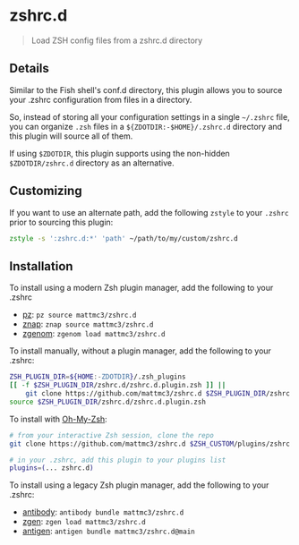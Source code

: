 # zshrc.d

> Load ZSH config files from a zshrc.d directory

## Details

Similar to the Fish shell's conf.d directory, this plugin allows you to source your .zshrc configuration from files in a directory.

So, instead of storing all your configuration settings in a single `~/.zshrc` file,
you can organize `.zsh` files in a `${ZDOTDIR:-$HOME}/.zshrc.d` directory and this plugin will source all of them.

If using `$ZDOTDIR`, this plugin supports using the non-hidden `$ZDOTDIR/zshrc.d` directory as an alternative.

## Customizing

If you want to use an alternate path, add the following `zstyle` to your `.zshrc` prior to sourcing this plugin:

```zsh
zstyle -s ':zshrc.d:*' 'path' ~/path/to/my/custom/zshrc.d
```

## Installation

To install using a modern Zsh plugin manager, add the following to your .zshrc

- [pz]: `pz source mattmc3/zshrc.d`
- [znap]: `znap source mattmc3/zshrc.d`
- [zgenom]: `zgenom load mattmc3/zshrc.d`

To install manually, without a plugin manager, add the following to your .zshrc:

```zsh
ZSH_PLUGIN_DIR=${HOME:-ZDOTDIR}/.zsh_plugins
[[ -f $ZSH_PLUGIN_DIR/zshrc.d/zshrc.d.plugin.zsh ]] ||
    git clone https://github.com/mattmc3/zshrc.d $ZSH_PLUGIN_DIR/zshrc.d
source $ZSH_PLUGIN_DIR/zshrc.d/zshrc.d.plugin.zsh
```

To install with [Oh-My-Zsh][omz]:

```zsh
# from your interactive Zsh session, clone the repo
git clone https://github.com/mattmc3/zshrc.d $ZSH_CUSTOM/plugins/zshrc.d

# in your .zshrc, add this plugin to your plugins list
plugins=(... zshrc.d)
```

To install using a legacy Zsh plugin manager, add the following to your .zshrc:

- [antibody]: `antibody bundle mattmc3/zshrc.d`
- [zgen]: `zgen load mattmc3/zshrc.d`
- [antigen]: `antigen bundle mattmc3/zshrc.d@main`

[pz]: https://github.com/mattmc3/pz
[antigen]: https://github.com/zsh-users/antigen
[antibody]: https://getantibody.github.io
[znap]: https://github.com/marlonrichert/zsh-snap
[zgen]: https://github.com/tarjoilija/zgen
[zgenom]: https://github.com/jandamm/zgenom
[omz]: https://github.com/ohmyzsh/ohmyzsh

